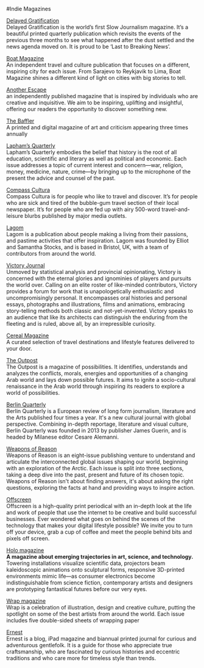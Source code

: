 #Indie Magazines

[Delayed Gratification](http://www.slow-journalism.com/)    
Delayed Gratification is the world’s first Slow Journalism magazine. It’s a beautiful printed quarterly publication which revisits the events of the previous three months to see what happened after the dust settled and the news agenda moved on. It is proud to be ‘Last to Breaking News’.
  
[Boat Magazine](http://www.boat-mag.com/)    
An independent travel and culture publication that focuses on a different, inspiring city for each issue. From Sarajevo to Reykjavik to Lima, Boat Magazine shines a different kind of light on cities with big stories to tell.

[Another Escape](http://anotherescape.com/)   
an independently published magazine that is inspired by individuals who are creative and inquisitive. We aim to be inspiring, uplifting and insightful, offering our readers the opportunity to discover something new.
 
[The Baffler](http://www.thebaffler.com/)    
A printed and digital magazine of art and criticism appearing three times annually

[Lapham’s Quarterly](http://www.laphamsquarterly.org/)    
Lapham’s Quarterly embodies the belief that history is the root of all education, scientific and literary as well as political and economic. Each issue addresses a topic of current interest and concern—war, religion, money, medicine, nature, crime—by bringing up to the microphone of the present the advice and counsel of the past. 

[Compass Cultura](http://compasscultura.com/)    
Compass Cultura is for people who like to travel and discover. It’s for people who are sick and tired of the bubble-gum travel section of their local newspaper. It’s for people who are fed up with airy 500-word travel-and-leisure blurbs published by major media outlets.

[Lagom](http://www.readlagom.com/)   
Lagom is a publication about people making a living from their passions, and pastime activities that offer inspiration. Lagom was founded by Elliot and Samantha Stocks, and is based in Bristol, UK, with a team of contributors from around the world. 

[Victory Journal](http://victoryjournal.com/)    
Unmoved by statistical analysis and provincial opinionating, Victory is concerned with the eternal glories and ignominies of players and pursuits the world over. Calling on an elite roster of like-minded contributors, Victory provides a forum for work that is unapologetically enthusiastic and uncompromisingly personal. It encompasses oral histories and personal essays, photographs and illustrations, films and animations, embracing story-telling methods both classic and not-yet-invented. Victory speaks to an audience that like its architects can distinguish the enduring from the fleeting and is ruled, above all, by an irrepressible curiosity.

[Cereal Magazine](http://readcereal.com/)    
A curated selection of travel destinations and lifestyle features delivered to your door.
 
 
[The Outpost](http://www.the-outpost.com/)    
The Outpost is a magazine of possibilities. It identifies, understands and analyzes the conflicts, morals, energies and opportunities of a changing Arab world and lays down possible futures. It aims to ignite a socio-cultural renaissance in the Arab world through inspiring its readers to explore a world of possibilities.

[Berlin Quarterly](http://berlinquarterly.com/)   
Berlin Quarterly is a European review of long form journalism, literature and the Arts published four times a year. It's a new cultural journal with global perspective. Combining in-depth reportage, literature and visual culture, Berlin Quarterly was founded in 2013 by publisher James Guerin, and is headed by Milanese editor Cesare Alemanni.

[Weapons of Reason](http://weaponsofreason.com/)    
Weapons of Reason is an eight-issue publishing venture to understand and articulate the interconnected global issues shaping our world, beginning with an exploration of the Arctic.
Each issue is split into three sections, taking a deep dive into the past, present and future of its chosen topic. Weapons of Reason isn't about finding answers, it's about asking the right questions, exploring the facts at hand and providing ways to inspire action.

[Offscreen](http://www.offscreenmag.com/)    
Offscreen is a high-quality print periodical with an in-depth look at the life and work of people that use the internet to be creative and build successful businesses. Ever wondered what goes on behind the scenes of the technology that makes your digital lifestyle possible? We invite you to turn off your device, grab a cup of coffee and meet the people behind bits and pixels off screen.

[Holo magazine](http://www.holo-magazine.com/)    
**A magazine about emerging trajectories in art, science, and technology.**
Towering installations visualize scientific data, projectors beam kaleidoscopic animations onto sculptural forms, responsive 3D-printed environments mimic life—as consumer electronics become indistinguishable from science fiction, contemporary artists and designers are prototyping fantastical futures before our very eyes.

[Wrap magazine](http://www.wrapmagazine.com/)    
Wrap is a celebration of illustration, design and creative culture, putting the spotlight on some of the best artists from around the world. Each issue includes five double-sided sheets of wrapping paper

[Ernest](http://www.ernestjournal.co.uk/)   
Ernest is a blog, iPad magazine and biannual printed journal
for curious and adventurous gentlefolk.
It is a guide for those who appreciate true craftsmanship, who are fascinated by curious histories and eccentric traditions and who care more for timeless style than trends.

